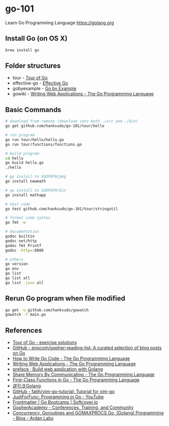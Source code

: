 # go-101

Learn Go Programming Language <https://golang.org>

## Install Go (on OS X)

```bash
brew install go
```

## Folder structures

- tour - [Tour of Go](http://tour.golang.org/)
- effective-go - [Effective Go](http://golang.org/doc/effective_go.html)
- gobyexample - [Go by Example](https://gobyexample.com/)
- gowiki - [Writing Web Applications - The Go Programming Language](https://golang.org/doc/articles/wiki/)


## Basic Commands

```bash
# download from remote (download into both ./src and ./bin)
go get github.com/hanksudo/go-101/tour/hello

# run program
go run tour/hello/hello.go
go run tour/functions/functions.go

# build program
cd hello
go build hello.go
./hello

# go install to $GOPATH/pkg
go install newmath

# go install to $GOPATH/bin
go install mathapp

# test code
go test github.com/hanksudo/go-101/tour/stringutil

# format code syntax
go fmt -w

# documentation
godoc builtin
godoc net/http
godoc fmt Printf
godoc -http=:8080

# others
go version
go env
go list
go list all
go list -json all
```

## Rerun Go program when file modified

```bash
go get -u github.com/hanksudo/gowatch
gowatch -f main.go
```

## References

- [Tour of Go - exercise solutions](https://github.com/golang/tour/tree/master/solutions)
- [GitHub - enocom/gopher-reading-list: A curated selection of blog posts on Go](https://github.com/enocom/gopher-reading-list)
- [How to Write Go Code - The Go Programming Language](http://golang.org/doc/code.html)
- [Writing Web Applications - The Go Programming Language](http://golang.org/doc/articles/wiki/)
- [preface · Build web application with Golang](https://astaxie.gitbooks.io/build-web-application-with-golang/content/en/preface.html)
- [Share Memory By Communicating - The Go Programming Language](http://golang.org/doc/codewalk/sharemem/)
- [First-Class Functions in Go - The Go Programming Language](http://golang.org/doc/codewalk/functions/)
- [逆引きGolang](http://ashitani.jp/golangtips/index.html)
- [GitHub - fatih/vim-go-tutorial: Tutorial for vim-go](https://github.com/fatih/vim-go-tutorial)
- [JustForFunc: Programming in Go - YouTube](https://www.youtube.com/channel/UC_BzFbxG2za3bp5NRRRXJSw)
- [Frontmatter | Go Bootcamp |  Softcover.io](http://www.golangbootcamp.com/book/)
- [GopherAcademy - Conferences, Training, and Community](https://www.gopheracademy.com/)
- [Concurrency, Goroutines and GOMAXPROCS Go, (Golang) Programming - Blog - Ardan Labs](https://www.ardanlabs.com/blog/2014/01/concurrency-goroutines-and-gomaxprocs.html)